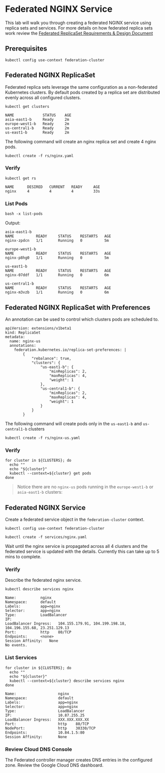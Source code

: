 # Federated NGINX Service

This lab will walk you through creating a federated NGINX service using replica sets and services. For more details on how federated replica sets work review the [Federated ReplicaSet Requirements & Design Document](https://docs.google.com/a/google.com/document/d/1C1HEHQ1fwWtEhyl9JYu6wOiIUJffSmFmZgkGta4720I/edit?usp=sharing)

## Prerequisites

```
kubectl config use-context federation-cluster
```

## Federated NGINX ReplicaSet

Federated replica sets leverage the same configuration as a non-federated Kubernetes clusters. By default pods created by a replica set are distributed evenly across all configured clusters.

```
kubectl get clusters
```

```
NAME             STATUS    AGE
asia-east1-b     Ready     2m
europe-west1-b   Ready     2m
us-central1-b    Ready     2m
us-east1-b       Ready     2m
```

The following command will create an nginx replica set and create 4 nginx pods.

```
kubectl create -f rs/nginx.yaml
```

### Verify

```
kubectl get rs
```

```
NAME      DESIRED   CURRENT   READY     AGE
nginx     4         4         4         33s
```

### List Pods

```
bash -x list-pods
```

Output:

```
asia-east1-b
NAME          READY     STATUS    RESTARTS   AGE
nginx-zpdcn   1/1       Running   0          5m

europe-west1-b
NAME          READY     STATUS    RESTARTS   AGE
nginx-p8hg0   1/1       Running   0          5m

us-east1-b
NAME          READY     STATUS    RESTARTS   AGE
nginx-07ddf   1/1       Running   0          6m

us-central1-b
NAME          READY     STATUS    RESTARTS   AGE
nginx-m3vzb   1/1       Running   0          6m
```

## Federated NGINX ReplicaSet with Preferences

An annotation can be used to control which clusters pods are scheduled to.

```
apiVersion: extensions/v1beta1
kind: ReplicaSet
metadata:
  name: nginx-us
  annotations:
    federation.kubernetes.io/replica-set-preferences: |
        {
            "rebalance": true,
            "clusters": {
                "us-east1-b": {
                    "minReplicas": 2,
                    "maxReplicas": 4,
                    "weight": 1
                },
                "us-central1-b": {
                    "minReplicas": 2,
                    "maxReplicas": 4,
                    "weight": 1
                }
            }
        }
```

The following command will create pods only in the `us-east1-b` and `us-central1-b` clusters

```
kubectl create -f rs/nginx-us.yaml
```

### Verify

```
for cluster in ${CLUSTERS}; do
  echo ""
  echo "${cluster}"
  kubectl --context=${cluster} get pods
done
```

> Notice there are no `nginx-us` pods running in the `europe-west1-b` or `asia-east1-b` clusters:


## Federated NGINX Service

Create a federated service object in the `federation-cluster` context.

```
kubectl config use-context federation-cluster
```

```
kubectl create -f services/nginx.yaml
```

Wait until the nginx service is propagated across all 4 clusters and the federated service is updated with the details. Currently this can take up to 5 mins to complete.

### Verify

Describe the federated nginx service.

```
kubectl describe services nginx
```

```
Name:			nginx
Namespace:		default
Labels:			app=nginx
Selector:		app=nginx
Type:			LoadBalancer
IP:			
LoadBalancer Ingress:	104.155.179.91, 104.199.198.18, 104.196.155.68, 23.251.129.13
Port:			http	80/TCP
Endpoints:		<none>
Session Affinity:	None
No events.
```

### List Services


```
for cluster in ${CLUSTERS}; do
  echo ""
  echo "${cluster}"
  kubectl --context=${cluster} describe services nginx
done
```

```
Name:                   nginx
Namespace:              default
Labels:                 app=nginx
Selector:               app=nginx
Type:                   LoadBalancer
IP:                     10.87.255.25
LoadBalancer Ingress:   XXX.XXX.XXX.XX
Port:                   http	80/TCP
NodePort:               http	30330/TCP
Endpoints:              10.84.1.5:80
Session Affinity:       None
```


### Review Cloud DNS Console

The Federated controller manager creates DNS entries in the configured zone. Review the Google Cloud DNS dashboard.



